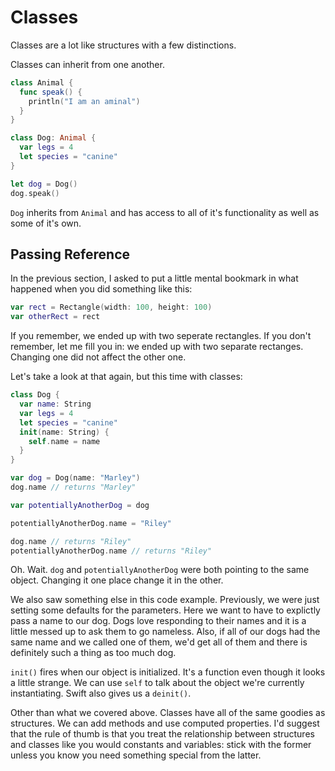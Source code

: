 # Classes

Classes are a lot like structures with a few distinctions.

Classes can inherit from one another.

```swift
class Animal {
  func speak() {
    println("I am an aminal")
  }
}

class Dog: Animal {
  var legs = 4
  let species = "canine"
}

let dog = Dog()
dog.speak()
```

`Dog` inherits from `Animal` and has access to all of it's functionality as well as some of it's own.

## Passing Reference

In the previous section, I asked to put a little mental bookmark in what happened when you did something like this:

```swift
var rect = Rectangle(width: 100, height: 100)
var otherRect = rect
```

If you remember, we ended up with two seperate rectangles. If you don't remember, let me fill you in: we ended up with two separate rectanges. Changing one did not affect the other one.

Let's take a look at that again, but this time with classes:

```swift
class Dog {
  var name: String
  var legs = 4
  let species = "canine"
  init(name: String) {
    self.name = name
  }
}

var dog = Dog(name: "Marley")
dog.name // returns "Marley"

var potentiallyAnotherDog = dog

potentiallyAnotherDog.name = "Riley"

dog.name // returns "Riley"
potentiallyAnotherDog.name // returns "Riley"
```

Oh. Wait. `dog` and `potentiallyAnotherDog` were both pointing to the same object. Changing it one place change it in the other.

We also saw something else in this code example. Previously, we were just setting some defaults for the parameters. Here we want to have to explictly pass a name to our dog. Dogs love responding to their names and it is a little messed up to ask them to go nameless. Also, if all of our dogs had the same name and we called one of them, we'd get all of them and there is definitely such a thing as too much dog.

`init()` fires when our object is initialized. It's a function even though it looks a little strange. We can use `self` to talk about the object we're currently instantiating. Swift also gives us a `deinit()`.

Other than what we covered above. Classes have all of the same goodies as structures. We can add methods and use computed properties. I'd suggest that the rule of thumb is that you treat the relationship between structures and classes like you would constants and variables: stick with the former unless you know you need something special from the latter.
